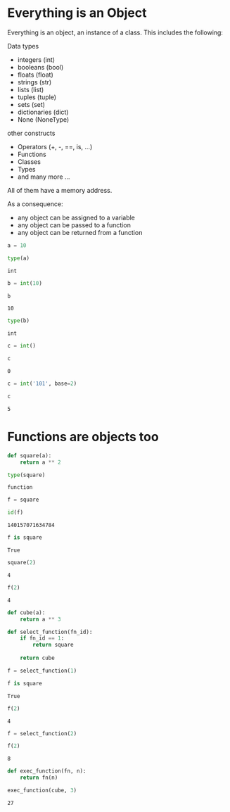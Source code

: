 # Everything is an Object

Everything is an object, an instance of a class.  This includes the following:

Data types

- integers (int)
- booleans (bool)
- floats (float)
- strings (str)
- lists (list)
- tuples (tuple)
- sets (set)
- dictionaries (dict)
- None (NoneType)

other constructs

- Operators (+, -, ==, is, ...)
- Functions
- Classes
- Types
- and many more ...


All of them have a memory address.

As a consequence:

- any object can be assigned to a variable
- any object can be passed to a function
- any object can be returned from a function


```python
a = 10
```


```python
type(a)
```




    int




```python
b = int(10)
```


```python
b
```




    10




```python
type(b)
```




    int




```python
c = int()
```


```python
c
```




    0




```python
c = int('101', base=2)
```


```python
c
```




    5



# Functions are objects too


```python
def square(a):
    return a ** 2
```


```python
type(square)
```




    function




```python
f = square
```


```python
id(f)
```




    140157071634784




```python
f is square
```




    True




```python
square(2)
```




    4




```python
f(2)
```




    4




```python
def cube(a):
    return a ** 3
```


```python
def select_function(fn_id):
    if fn_id == 1:
        return square
    
    return cube
```


```python
f = select_function(1)
```


```python
f is square
```




    True




```python
f(2)
```




    4




```python
f = select_function(2)
```


```python
f(2)
```




    8




```python
def exec_function(fn, n):
    return fn(n)
```


```python
exec_function(cube, 3)
```




    27



